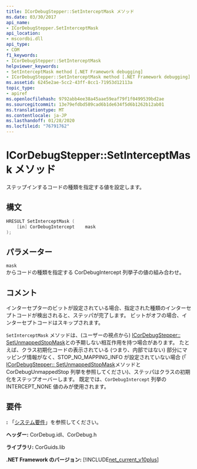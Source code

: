 ```yaml
---
title: ICorDebugStepper::SetInterceptMask メソッド
ms.date: 03/30/2017
api_name:
- ICorDebugStepper.SetInterceptMask
api_location:
- mscordbi.dll
api_type:
- COM
f1_keywords:
- ICorDebugStepper::SetInterceptMask
helpviewer_keywords:
- SetInterceptMask method [.NET Framework debugging]
- ICorDebugStepper::SetInterceptMask method [.NET Framework debugging]
ms.assetid: 6245e2ae-5cc2-43ff-8cc1-71953d12113a
topic_type:
- apiref
ms.openlocfilehash: 9792abb4ee38a45aae59eaf79f1f0499539bd2ae
ms.sourcegitcommit: 13e79efdbd589cad6b1de634f5d6b1262b12ab01
ms.translationtype: MT
ms.contentlocale: ja-JP
ms.lasthandoff: 01/28/2020
ms.locfileid: "76791762"
---
```

# <a name="icordebugsteppersetinterceptmask-method"></a>ICorDebugStepper::SetInterceptMask メソッド
ステップインするコードの種類を指定する値を設定します。  
  
## <a name="syntax"></a>構文  
  
```cpp  
HRESULT SetInterceptMask (  
    [in] CorDebugIntercept    mask  
);  
```  
  
## <a name="parameters"></a>パラメーター  
 `mask`  
 からコードの種類を指定する CorDebugIntercept 列挙子の値の組み合わせ。  
  
## <a name="remarks"></a>コメント  
 インターセプターのビットが設定されている場合、指定された種類のインターセプトコードが検出されると、ステッパが完了します。 ビットがオフの場合、インターセプトコードはスキップされます。  
  
 `SetInterceptMask` メソッドは、(ユーザーの視点から) [ICorDebugStepper:: SetUnmappedStopMask](icordebugstepper-setunmappedstopmask-method.md)との予期しない相互作用を持つ場合があります。 たとえば、クラス初期化コードの表示されている (つまり、内部ではない) 部分にマッピング情報がなく、STOP_NO_MAPPING_INFO が設定されていない場合 (「 [ICorDebugStepper:: SetUnmappedStopMask](icordebugstepper-setunmappedstopmask-method.md)メソッドと CorDebugUnmappedStop 列挙を参照してください)、ステッパはクラスの初期化をステップオーバーします。 既定では、`CorDebugIntercept` 列挙の INTERCEPT_NONE 値のみが使用されます。  
  
## <a name="requirements"></a>要件  
 **:** 「[システム要件](../../../../docs/framework/get-started/system-requirements.md)」を参照してください。  
  
 **ヘッダー:** CorDebug.idl、CorDebug.h  
  
 **ライブラリ:** CorGuids.lib  
  
 **.NET Framework のバージョン:** [!INCLUDE[net_current_v10plus](../../../../includes/net-current-v10plus-md.md)]
